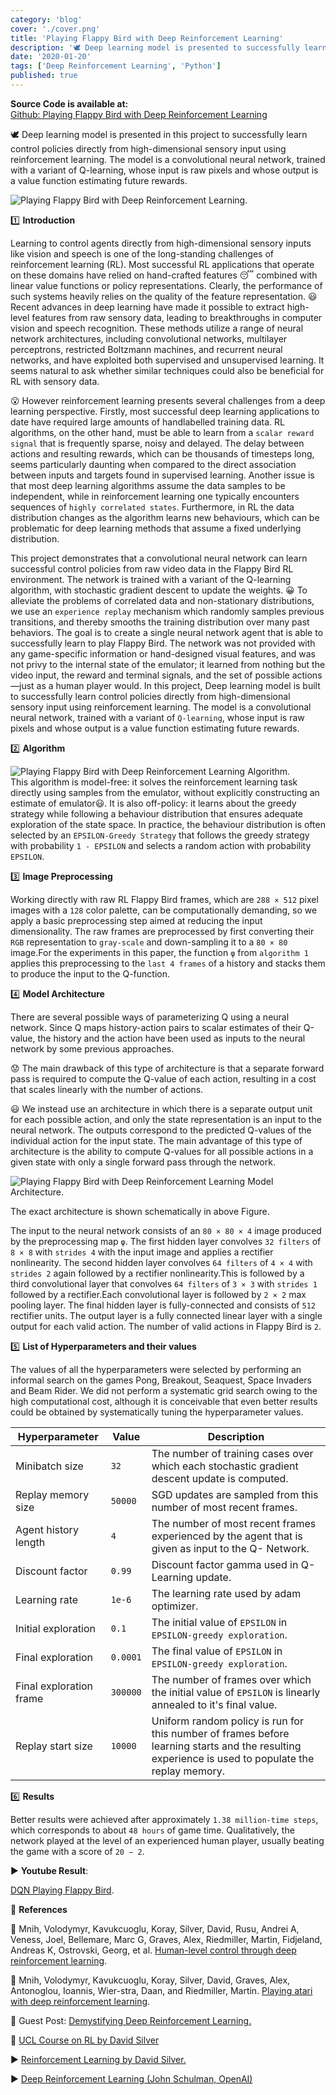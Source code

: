 ```yaml
---
category: 'blog'
cover: './cover.png'
title: 'Playing Flappy Bird with Deep Reinforcement Learning'
description: '🕊️ Deep learning model is presented to successfully learn control policies directly from high-dimensional...'
date: '2020-01-20'
tags: ['Deep Reinforcement Learning', 'Python']
published: true
---
```


**Source Code is available at:**<br>
[Github: Playing Flappy Bird with Deep Reinforcement Learning](https://github.com/Junth/Playing-Flappy-Bird-with-Deep-Reinforcement-Learning)

🕊️ Deep learning model is presented in this project to successfully learn control policies directly from high-dimensional sensory input using reinforcement learning. The model is a convolutional neural network, trained with a variant of Q-learning, whose input is raw pixels and whose output is a value function estimating future rewards.

![Playing Flappy Bird with Deep Reinforcement Learning.](https://i.imgur.com/43WXtxh.gif)

1️⃣ **Introduction**

Learning to control agents directly from high-dimensional sensory inputs like vision and speech is one of the long-standing challenges of reinforcement learning (RL). Most successful RL applications that operate on these domains have relied on hand-crafted features 😴 combined with linear value functions or policy representations. Clearly, the performance of such systems heavily relies on the quality of the feature representation. 😃 Recent advances in deep learning have made it possible to extract high-level features from raw sensory data, leading to breakthroughs in computer vision and speech recognition. These methods utilize a range of neural network architectures, including convolutional networks, multilayer perceptrons, restricted Boltzmann machines, and recurrent neural networks, and have exploited both supervised and unsupervised learning. It seems natural to ask whether similar techniques could also be beneficial for RL with sensory data.

😮 However reinforcement learning presents several challenges from a deep learning perspective. Firstly, most successful deep learning applications to date have required large amounts of handlabelled training data. RL algorithms, on the other hand, must be able to learn from a `scalar reward signal` that is frequently sparse, noisy and delayed. The delay between actions and resulting rewards, which can be thousands of timesteps long, seems particularly daunting when compared to the direct association between inputs and targets found in supervised learning. Another issue is that most deep learning algorithms assume the data samples to be independent, while in reinforcement learning one typically encounters sequences of `highly correlated states`. Furthermore, in RL the data distribution changes as the algorithm learns new behaviours, which can be problematic for deep learning methods that assume a fixed underlying distribution.

This project demonstrates that a convolutional neural network can learn successful control policies from raw video data in the Flappy Bird RL environment. The network is trained with a variant of the Q-learning algorithm, with stochastic gradient descent to update the weights. :grinning: To alleviate the problems of correlated data and non-stationary distributions, we use an `experience replay` mechanism which randomly samples previous transitions, and thereby smooths the training distribution over many past behaviors. The goal is to create a single neural network agent that is able to successfully learn to play Flappy Bird. The network was not provided with any game-specific information or hand-designed visual features, and was not privy to the internal state of the emulator; it learned from nothing but the video input, the reward and terminal signals, and the set of possible actions—just as a human player would. In this project, Deep learning model is built to successfully learn control policies directly from high-dimensional sensory input using reinforcement learning. The model is a convolutional neural network, trained with a variant of `Q-learning`, whose input is raw pixels and whose output is a value function estimating future rewards.

2️⃣ **Algorithm**<br>

![Playing Flappy Bird with Deep Reinforcement Learning Algorithm.](https://i.imgur.com/HHClFOS.png)<br>
This algorithm is model-free: it solves the reinforcement learning task directly using samples from the emulator, without explicitly constructing an estimate of emulator😃. It is also off-policy: it learns about the greedy strategy while following a behaviour distribution that ensures adequate exploration of the state space. In practice, the behaviour distribution is often selected by an `EPSILON-Greedy Strategy` that follows the greedy strategy with probability `1 - EPSILON` and selects a random action with probability `EPSILON`.

3️⃣ **Image Preprocessing**

Working directly with raw RL Flappy Bird frames, which are `288 × 512` pixel images with a `128` color palette, can be computationally demanding, so we apply a basic preprocessing step aimed at reducing the input dimensionality. The raw frames are preprocessed by first converting their `RGB` representation to `gray-scale` and down-sampling it to a `80 × 80` image.For the experiments in this paper, the function `φ` from `algorithm 1` applies this preprocessing to the `last 4 frames` of a history and stacks them to produce the input to the Q-function.

4️⃣ **Model Architecture**

There are several possible ways of parameterizing Q using a neural network. Since Q maps history-action pairs to scalar estimates of their Q-value, the history and the action have been used as inputs to the neural network by some previous approaches.

😟 The main drawback of this type of architecture is that a separate forward pass is required to compute the Q-value of each action, resulting in a cost that scales linearly with the number of actions.

😃 We instead use an architecture in which there is a separate output unit for each possible action, and only the state representation is an input to the neural network. The outputs correspond to the predicted Q-values of the individual action for the input state. The main advantage of this type of architecture is the ability to compute Q-values for all possible actions in a given state with only a single forward pass through the network.

![Playing Flappy Bird with Deep Reinforcement Learning Model Architecture.](https://i.imgur.com/8mtUg2Q.png)

The exact architecture is shown schematically in above Figure.

The input to the neural network consists of an `80 × 80 × 4` image produced by the preprocessing map `φ`. The first hidden layer convolves `32 filters` of `8 × 8` with `strides 4` with the input image and applies a rectifier nonlinearity. The second hidden layer convolves `64 filters` of `4 × 4` with `strides 2` again followed by a rectifier nonlinearity.This is followed by a third convolutional layer that convolves `64 filters` of `3 × 3` with `strides 1` followed by a rectifier.Each convolutional layer is followed by `2 × 2` max pooling layer. The final hidden layer is fully-connected and consists of `512` rectifier units. The output layer is a fully connected linear layer with a single output for each valid action. The number of valid actions in Flappy Bird is `2`.

5️⃣ **List of Hyperparameters and their values**

The values of all the hyperparameters were selected by performing an informal search on the games Pong, Breakout, Seaquest, Space Invaders and Beam Rider. We did not perform a systematic grid search owing to the high computational cost, although it is conceivable that even better results could be obtained by systematically tuning the hyperparameter values.

| Hyperparameter          | Value    | Description                                                                                                                                       |
| ----------------------- | -------- | ------------------------------------------------------------------------------------------------------------------------------------------------- |
| Minibatch size          | `32`     | The number of training cases over which each stochastic gradient descent update is computed.                                                      |
| Replay memory size      | `50000`  | SGD updates are sampled from this number of most recent frames.                                                                                   |
| Agent history length    | `4`      | The number of most recent frames experienced by the agent that is given as input to the Q- Network.                                               |
| Discount factor         | `0.99`   | Discount factor gamma used in Q-Learning update.                                                                                                  |
| Learning rate           | `1e-6`   | The learning rate used by adam optimizer.                                                                                                         |
| Initial exploration     | `0.1`    | The initial value of `EPSILON` in `EPSILON-greedy exploration`.                                                                                   |
| Final exploration       | `0.0001` | The final value of `EPSILON` in `EPSILON-greedy exploration`.                                                                                     |
| Final exploration frame | `300000` | The number of frames over which the initial value of `EPSILON` is linearly annealed to it's final value.                                          |
| Replay start size       | `10000`  | Uniform random policy is run for this number of frames before learning starts and the resulting experience is used to populate the replay memory. |

6️⃣ **Results**

Better results were achieved after approximately `1.38 million-time steps`, which corresponds to about `48 hours` of game time. Qualitatively, the network played at the level of an experienced human player, usually beating the game with a score of `20 − 2`.

▶️ **Youtube Result**:

[DQN Playing Flappy Bird](https://www.youtube.com/watch?v=FjNsEGhGXU8).

👀 **References**

📝 Mnih, Volodymyr, Kavukcuoglu, Koray, Silver, David, Rusu, Andrei A, Veness, Joel,
Bellemare, Marc G, Graves, Alex, Riedmiller, Martin, Fidjeland, Andreas K, Ostrovski,
Georg, et al. [Human-level control through deep reinforcement learning](https://www.nature.com/articles/nature14236).

📝 Mnih, Volodymyr, Kavukcuoglu, Koray, Silver, David, Graves, Alex, Antonoglou, Ioannis, Wier-stra, Daan, and Riedmiller, Martin. [Playing atari with deep reinforcement learning](https://arxiv.org/abs/1312.5602).

📝 Guest Post: [Demystifying Deep Reinforcement Learning.](https://www.intel.ai/demystifying-deep-reinforcement-learning/#gs.1afy66)

📝 [UCL Course on RL by David Silver](https://www.davidsilver.uk/teaching/)

▶️ [Reinforcement Learning by David Silver.](https://www.youtube.com/watch?v=2pWv7GOvuf0&list=PLqYmG7hTraZDM-OYHWgPebj2MfCFzFObQ)

▶️ [Deep Reinforcement Learning (John Schulman, OpenAI)](https://www.youtube.com/watch?v=PtAIh9KSnjo)
